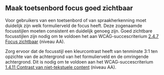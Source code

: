 ## Maak toetsenbord focus goed zichtbaar

Voor gebruikers van een toetsenbord of van spraakherkenning moet duidelijk zijn welk formulierveld de focus heeft. Deze zogenaamde focusstijlen moeten consistent en duidelijk genoeg zijn. Goed zichtbare focusstijlen zijn nodig om te voldoen het aan WCAG-succescriterium [2.4.7 Focus zichtbaar](/wcag/2.4.7/) (niveau AA).

Zorg ervoor dat de focusstijl een kleurcontrast heeft van tenminste 3:1 ten opzichte van de achtergrond van het formulierveld en de omringende achtergrond. Dit is nodig om te voldoen aan het WCAG-succescriterium [1.4.11 Contrast van niet-tekstuele content](https://www.w3.org/WAI/WCAG22/Understanding/non-text-content.html) (niveau AA).
